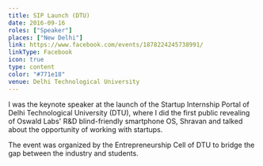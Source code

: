 ```yaml
---
title: SIP Launch (DTU)
date: 2016-09-16
roles: ["Speaker"]
places: ["New Delhi"]
link: https://www.facebook.com/events/1878224245738991/
linkType: Facebook
icon: true
type: content
color: "#771e18"
venue: Delhi Technological University
---
```


I was the keynote speaker at the launch of the Startup Internship Portal of Delhi Technological University (DTU), where I did the first public revealing of Oswald Labs' R&D blind-friendly smartphone OS, Shravan and talked about the opportunity of working with startups.

<!--more-->

The event was organized by the Entrepreneurship Cell of DTU to bridge the gap between the industry and students.